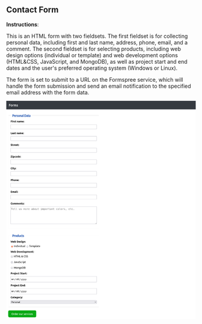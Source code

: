 ## Contact Form

**Instructions**:

This is an HTML form with two fieldsets. The first fieldset is for collecting personal data, including first and last name, address, phone, email, and a comment. The second fieldset is for selecting products, including web design options (individual or template) and web development options (HTML&CSS, JavaScript, and MongoDB), as well as project start and end dates and the user's preferred operating system (Windows or Linux).

The form is set to submit to a URL on the Formspree service, which will handle the form submission and send an email notification to the specified email address with the form data.

![mockup-image](/image/mockup.png)
